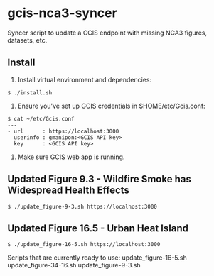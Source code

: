 # gcis-nca3-syncer
Syncer script to update a GCIS endpoint with missing NCA3 figures, datasets, etc.

Install
-------

1. Install virtual environment and dependencies:
 ```
 $ ./install.sh
 ```

1. Ensure you've set up GCIS credentials in $HOME/etc/Gcis.conf:
 ```
 $ cat ~/etc/Gcis.conf
 ---
 - url      : https://localhost:3000
   userinfo : gmanipon:<GCIS API key>
   key      : <GCIS API key>
 ```

1. Make sure GCIS web app is running.


Updated Figure 9.3 - Wildfire Smoke has Widespread Health Effects
-----------------------------------------------------------------
```
$ ./update_figure-9-3.sh https://localhost:3000
```


Updated Figure 16.5 - Urban Heat Island
---------------------------------------
```
$ ./update_figure-16-5.sh https://localhost:3000
```

Scripts that are currently ready to use:
  update_figure-16-5.sh
  update_figure-34-16.sh
  update_figure-9-3.sh
